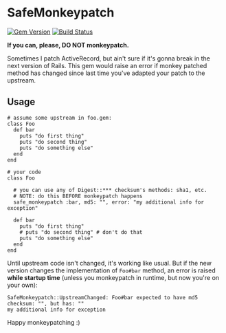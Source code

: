 # SafeMonkeypatch

[![Gem Version][GV img]][Gem Version]
[![Build Status][BS img]][Build Status]

**If you can, please, DO NOT monkeypatch.**

Sometimes I patch ActiveRecord, but ain't sure if
it's gonna break in the next version of Rails. This gem
would raise an error if monkey patched method has changed
since last time you've adapted your patch to the upstream.

## Usage

    # assume some upstream in foo.gem:
    class Foo
      def bar
        puts "do first thing"
        puts "do second thing"
        puts "do something else"
      end
    end

    # your code
    class Foo

      # you can use any of Digest::*** checksum's methods: sha1, etc.
      # NOTE: do this BEFORE monkeypatch happens
      safe_monkeypatch :bar, md5: "", error: "my additional info for exception"

      def bar
        puts "do first thing"
        # puts "do second thing" # don't do that
        puts "do something else"
      end
    end

Until upstream code isn't changed, it's working like usual.
But if the new version changes the implementation of `Foo#bar` method, an
error is raised **while startup time**
(unless you monkeypatch in runtime, but now you're on your own):

    SafeMonkeypatch::UpstreamChanged: Foo#bar expected to have md5 checksum: "", but has: ""
    my additional info for exception

Happy monkeypatching :)

[Gem Version]: https://rubygems.org/gems/safe_monkeypatch
[Build Status]: https://travis-ci.org/razum2um/safe_monkeypatch

[GV img]: https://badge.fury.io/rb/safe_monkeypatch.png
[BS img]: https://travis-ci.org/razum2um/safe_monkeypatch.png
